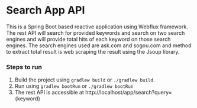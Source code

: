 # Search App API
This is a Spring Boot based reactive application using Webflux framework. The rest API will search for provided keywords and search on two search engines and will provide total hits of each keyword on those search engines. The search engines used are ask.com and sogou.com and method to extract total result is web scraping the result using the Jsoup library.


### Steps to run
1. Build the project using `gradlew build` or `./gradlew build`.
2. Run using `gradlew bootRun` or `./gradlew bootRun`
3. The rest API is accessible at http://localhost/app/search?query={keyword}


